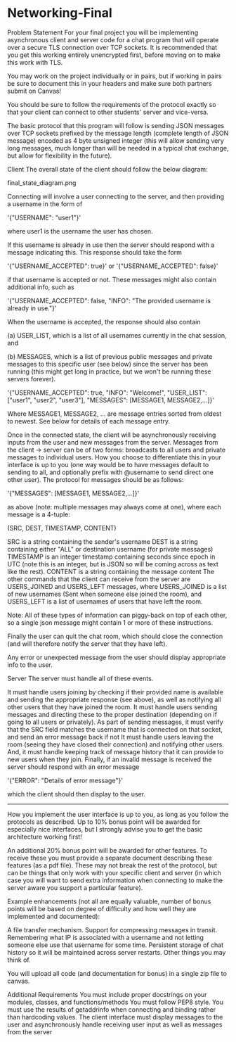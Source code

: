 # Networking-Final


Problem Statement
For your final project you will be implementing asynchronous client and server code for a chat program that will operate over a secure TLS connection over TCP sockets.  It is recommended that you get this working entirely unencrypted first, before moving on to make this work with TLS.

 

You may work on the project individually or in pairs, but if working in pairs be sure to document this in your headers and make sure both partners submit on Canvas!

You should be sure to follow the requirements of the protocol exactly so that your client can connect to other students' server and vice-versa.

The basic protocol that this program will follow is sending JSON messages over TCP sockets prefixed by the message length (complete length of JSON message) encoded as 4 byte unsigned integer (this will allow sending very long messages, much longer than will be needed in a typical chat exchange, but allow for flexibility in the future). 

Client
The overall state of the client should follow the below diagram:

final_state_diagram.png

Connecting will involve a user connecting to the server, and then providing a username in the form of

'{"USERNAME": "user1"}'

where user1 is the username the user has chosen.

If this username is already in use then the server should respond with a message indicating this.  This response should take the form

'{"USERNAME_ACCEPTED": true}' or '{"USERNAME_ACCEPTED": false}'

if that username is accepted or not.  These messages might also contain additional info, such as

'{"USERNAME_ACCEPTED": false, "INFO": "The provided username is already in use."}'

When the username is accepted, the response should also contain

(a) USER_LIST, which is a list of all usernames currently in the chat session, and

(b) MESSAGES, which is a list of previous public messages and private messages to this specific user (see below) since the server has been running (this might get long in practice, but we won't be running these servers forever). 

'{"USERNAME_ACCEPTED": true, "INFO": "Welcome!", "USER_LIST": ["user1", "user2", "user3"], "MESSAGES": [MESSAGE1, MESSAGE2,...]}'

Where MESSAGE1, MESSAGE2, ... are message entries sorted from oldest to newest.  See below for details of each message entry.

Once in the connected state, the client will be asynchronously receiving inputs from the user and new messages from the server.  Messages from the client -> server can be of two forms: broadcasts to all users and private messages to individual users.  How you choose to differentiate this in your interface is up to you (one way would be to have messages default to sending to all, and optionally prefix with @username to send direct one other user).  The protocol for messages should be as follows:

'{"MESSAGES": [MESSAGE1, MESSAGE2,...]}'

as above (note: multiple messages may always come at one), where each message is a 4-tuple:

(SRC, DEST, TIMESTAMP, CONTENT)

SRC is a string containing the sender's username
DEST is a string containing either "ALL" or destination username (for private messages)
TIMESTAMP is an integer timestamp containing seconds since epoch in UTC (note this is an integer, but is JSON so will be coming across as text like the rest).
CONTENT is a string containing the message content
The other commands that the client can receive from the server are USERS_JOINED and USERS_LEFT messages, where USERS_JOINED is a list of new usernames (Sent when someone else joined the room), and USERS_LEFT is a list of usernames of users that have left the room.

Note: All of these types of information can piggy-back on top of each other, so a single json message might contain 1 or more of these instructions.

Finally the user can quit the chat room, which should close the connection (and will therefore notify the server that they have left).

Any error or unexpected message from the user should display appropriate info to the user.

Server
The server must handle all of these events. 

It must handle users joining by checking if their provided name is available and sending the appropriate response (see above), as well as notifying all other users that they have joined the room. 
It must handle users sending messages and directing these to the proper destination (depending on if going to all users or privately). 
As part of sending messages, it must verify that the SRC field matches the username that is connected on that socket, and send an error message back if not
It must handle users leaving the room (seeing they have closed their connection) and notifying other users. 
And, it must handle keeping track of message history that it can provide to new users when they join.
Finally, if an invalid message is received the server should respond with an error message

'{"ERROR": "Details of error message"}'

which the client should then display to the user.

---------------------

How you implement the user interface is up to you, as long as you follow the protocols as described.  Up to 10% bonus point will be awarded for especially nice interfaces, but I strongly advise you to get the basic architecture working first!

An additional 20% bonus point will be awarded for other features.  To receive these you must provide a separate document describing these features (as a pdf file).  These may not break the rest of the protocol, but can be things that only work with your specific client and server (in which case you will want to send extra information when connecting to make the server aware you support a particular feature). 

Example enhancements (not all are equally valuable, number of bonus points will be based on degree of difficulty and how well they are implemented and documented):

A file transfer mechanism.
Support for compressing messages in transit.
Remembering what IP is associated with a username and not letting someone else use that username for some time.
Persistent storage of chat history so it will be maintained across server restarts.
Other things you may think of.
 

You will upload all code (and documentation for bonus) in a single zip file to canvas.

 

Additional Requirements
You must include proper docstrings on your modules, classes, and functions/methods
You must follow PEP8 style.
You must use the results of getaddrinfo when connecting and binding rather than hardcoding values.
The client interface must display messages to the user and asynchronously handle receiving user input as well as messages from the server

